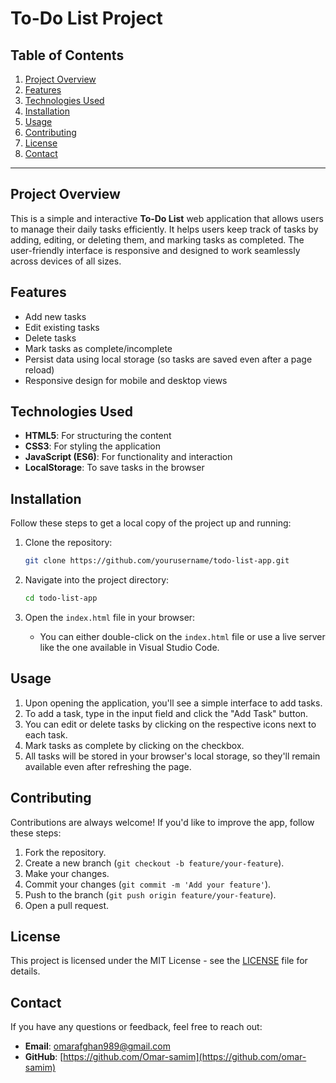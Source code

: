 # To-Do List Project

## Table of Contents
1. [Project Overview](#project-overview)
2. [Features](#features)
3. [Technologies Used](#technologies-used)
4. [Installation](#installation)
5. [Usage](#usage)
6. [Contributing](#contributing)
7. [License](#license)
8. [Contact](#contact)

---

## Project Overview

This is a simple and interactive **To-Do List** web application that allows users to manage their daily tasks efficiently. It helps users keep track of tasks by adding, editing, or deleting them, and marking tasks as completed. The user-friendly interface is responsive and designed to work seamlessly across devices of all sizes.

## Features

- Add new tasks
- Edit existing tasks
- Delete tasks
- Mark tasks as complete/incomplete
- Persist data using local storage (so tasks are saved even after a page reload)
- Responsive design for mobile and desktop views

## Technologies Used

- **HTML5**: For structuring the content
- **CSS3**: For styling the application
- **JavaScript (ES6)**: For functionality and interaction
- **LocalStorage**: To save tasks in the browser

## Installation

Follow these steps to get a local copy of the project up and running:

1. Clone the repository:

    ```bash
    git clone https://github.com/yourusername/todo-list-app.git
    ```

2. Navigate into the project directory:

    ```bash
    cd todo-list-app
    ```

3. Open the `index.html` file in your browser:

    - You can either double-click on the `index.html` file or use a live server like the one available in Visual Studio Code.

## Usage

1. Upon opening the application, you'll see a simple interface to add tasks.
2. To add a task, type in the input field and click the "Add Task" button.
3. You can edit or delete tasks by clicking on the respective icons next to each task.
4. Mark tasks as complete by clicking on the checkbox.
5. All tasks will be stored in your browser's local storage, so they'll remain available even after refreshing the page.

## Contributing

Contributions are always welcome! If you'd like to improve the app, follow these steps:

1. Fork the repository.
2. Create a new branch (`git checkout -b feature/your-feature`).
3. Make your changes.
4. Commit your changes (`git commit -m 'Add your feature'`).
5. Push to the branch (`git push origin feature/your-feature`).
6. Open a pull request.

## License

This project is licensed under the MIT License - see the [LICENSE](LICENSE) file for details.

## Contact

If you have any questions or feedback, feel free to reach out:

- **Email**: omarafghan989@gmail.com
- **GitHub**: [https://github.com/Omar-samim](https://github.com/omar-samim)
